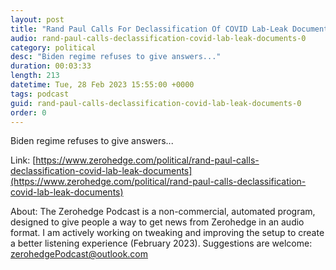 ```yaml
---
layout: post
title: "Rand Paul Calls For Declassification Of COVID Lab-Leak Documents"
audio: rand-paul-calls-declassification-covid-lab-leak-documents-0
category: political
desc: "Biden regime refuses to give answers..."
duration: 00:03:33
length: 213
datetime: Tue, 28 Feb 2023 15:55:00 +0000
tags: podcast
guid: rand-paul-calls-declassification-covid-lab-leak-documents-0
order: 0
---
```

Biden regime refuses to give answers...

Link: [https://www.zerohedge.com/political/rand-paul-calls-declassification-covid-lab-leak-documents](https://www.zerohedge.com/political/rand-paul-calls-declassification-covid-lab-leak-documents)

About: The Zerohedge Podcast is a non-commercial, automated program, designed to give people a way to get news from Zerohedge in an audio format.  I am actively working on tweaking and improving the setup to create a better listening experience (February 2023).  Suggestions are welcome: [zerohedgePodcast@outlook.com](mailto:zerohedgePodcast@outlook.com)